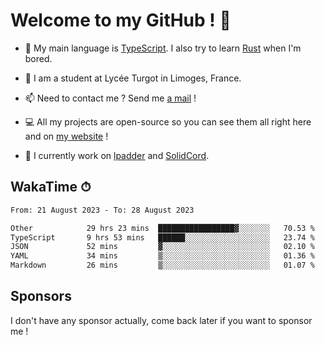 # Welcome to my GitHub ! 🌃

- 🔭 My main language is [TypeScript](https://www.typescriptlang.org/). I also try to learn [Rust](https://www.rust-lang.org/) when I'm bored. 

- 🌱 I am a student at Lycée Turgot in Limoges, France.

- 📫 Need to contact me ? Send me <a href="mailto:mikkel@milescode.dev">a mail</a> !

- 💻 All my projects are open-source so you can see them all right here and on <a href="https://www.vexcited.ml">my website</a> !

- 👀 I currently work on [lpadder](https://github.com/Vexcited/lpadder) and [SolidCord](https://github.com/Vexcited/SolidCord).

## WakaTime ⏱

<!--START_SECTION:waka-->

```txt
From: 21 August 2023 - To: 28 August 2023

Other            29 hrs 23 mins  █████████████████▓░░░░░░░   70.53 %
TypeScript       9 hrs 53 mins   ██████░░░░░░░░░░░░░░░░░░░   23.74 %
JSON             52 mins         ▓░░░░░░░░░░░░░░░░░░░░░░░░   02.10 %
YAML             34 mins         ▒░░░░░░░░░░░░░░░░░░░░░░░░   01.36 %
Markdown         26 mins         ▒░░░░░░░░░░░░░░░░░░░░░░░░   01.07 %
```

<!--END_SECTION:waka-->

## Sponsors

I don't have any sponsor actually, come back later if you want to sponsor me !
